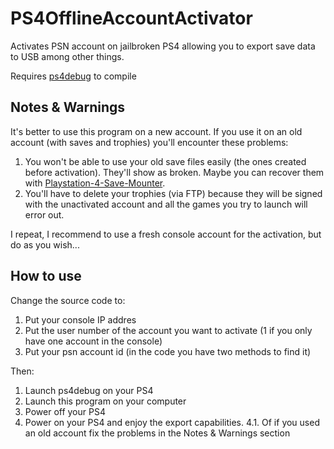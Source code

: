 # PS4OfflineAccountActivator

Activates PSN account on jailbroken PS4 allowing you to export save data to USB among other things.

Requires [ps4debug](https://github.com/jogolden/ps4debug) to compile

## Notes & Warnings

It's better to use this program on a new account. If you use it on an old account (with saves and trophies) you'll encounter these problems:
1. You won't be able to use your old save files easily (the ones created before activation). They'll show as broken. Maybe you can recover them with [Playstation-4-Save-Mounter](https://github.com/ChendoChap/Playstation-4-Save-Mounter). 
2. You'll have to delete your trophies (via FTP) because they will be signed with the unactivated account and all the games you try to launch will error out.

I repeat, I recommend to use a fresh console account for the activation, but do as you wish...


## How to use

Change the source code to:
1. Put your console IP addres
2. Put the user number of the account you want to activate (1 if you only have one account in the console)
3. Put your psn account id (in the code you have two methods to find it)

Then:
1. Launch ps4debug on your PS4
2. Launch this program on your computer
3. Power off your PS4
4. Power on your PS4 and enjoy the export capabilities.
4.1. Of if you used an old account fix the problems in the Notes & Warnings section
